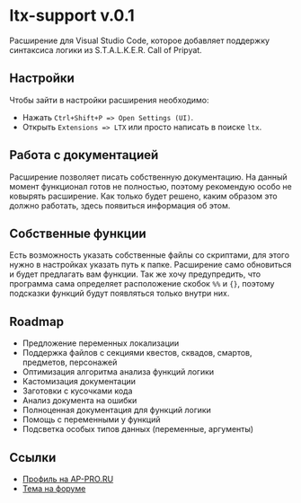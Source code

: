 # ltx-support v.0.1

Расширение для Visual Studio Code, которое добавляет поддержку синтаксиса логики из S.T.A.L.K.E.R. Call of Pripyat.

## Настройки

Чтобы зайти в настройки расширения необходимо:

* Нажать `Ctrl+Shift+P => Open Settings (UI)`.
* Открыть `Extensions => LTX` или просто написать в поиске `ltx`.

## Работа с документацией

Расширение позволяет писать собственную документацию. На данный момент функционал готов не полностью, поэтому рекомендую особо не ковырять расширение. Как только будет решено, каким образом это должно работать, здесь появиться информация об этом.

## Собственные функции

Есть возможность указать собственные файлы со скриптами, для этого нужно в настройках указать путь к папке. Расширение само обновиться и будет предлагать вам функции. Так же хочу предупредить, что программа сама определяет расположение скобок `%%` и `{}`, поэтому подсказки функций будут появляться только внутри них.

## Roadmap

* Предложение переменных локализации
* Поддержка файлов с секциями квестов, сквадов, смартов, предметов, персонажей
* Оптимизация алгоритма анализа функций логики
* Кастомизация документации
* Заготовки с кусочками кода
* Анализ документа на ошибки
* Полноценная документация для функций логики
* Помощь с переменными у функций
* Подсветка особых типов данных (переменные, аргументы)

## Ссылки

* [Профиль на AP-PRO.RU](https://ap-pro.ru/profile/6-aziatkavictor/)
* [Тема на форуме](https://ap-pro.ru/forums/topic/3561-vscode-podderzhka-sintaksisa-cop/)